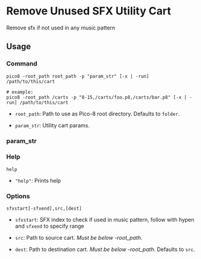 # Remove Unused SFX Utility Cart

Remove sfx if not used in any music pattern

## Usage

### Command

```shell
pico8 -root_path root_path -p "param_str" [-x | -run] /path/to/this/cart

# example:
pico8 -root_path /carts -p "8-15,/carts/foo.p8,/carts/bar.p8" [-x | -run] /path/to/this/cart
```

* `root_path`: Path to use as Pico-8 root directory. Defaults to `folder`.

* `param_str`: Utility cart params.

### param_str

### Help

```shell
help
```

* `"help"`: Prints help

### Options

```shell
sfxstart[-sfxend],src,[dest]
```

* `sfxstart`: SFX index to check if used in music pattern, follow with hypen and `sfxend` to specify range

* `src`: Path to source cart. *Must be below -root_path*.

* `dest`: Path to destination cart. *Must be below -root_path*. Defaults to `src`.
